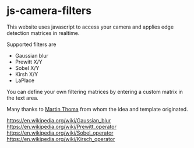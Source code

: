 js-camera-filters
=================

This website uses javascript to access your camera
and applies edge detection matrices in realtime.

Supported filters are
- Gaussian blur
- Prewitt X/Y
- Sobel X/Y
- Kirsh X/Y
- LaPlace

You can define your own filtering matrices by entering a custom matrix in the text area.


Many thanks to [Martin Thoma](http://martin-thoma.com/) from whom the idea and template originated. 


https://en.wikipedia.org/wiki/Gaussian_blur
https://en.wikipedia.org/wiki/Prewitt_operator
https://en.wikipedia.org/wiki/Sobel_operator
https://en.wikipedia.org/wiki/Kirsch_operator
